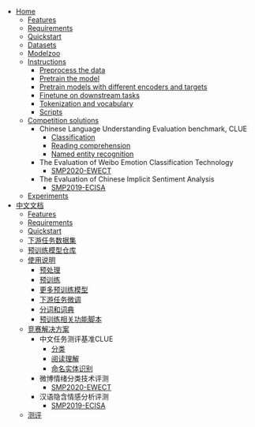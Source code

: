 + [Home](https://github.com/dbiir/UER-py/wiki)
  - [Features](https://github.com/dbiir/UER-py/#features)
  - [Requirements](https://github.com/dbiir/UER-py/#requirements)
  - [Quickstart](https://github.com/dbiir/UER-py/#quickstart)
  - [Datasets](https://github.com/dbiir/UER-py/wiki/Datasets)
  - [Modelzoo](https://github.com/dbiir/UER-py/wiki/Modelzoo)
  - [Instructions](https://github.com/dbiir/UER-py/wiki/Instructions)
    + [Preprocess the data](https://github.com/dbiir/UER-py/wiki/Preprocess-the-data)
    + [Pretrain the model](https://github.com/dbiir/UER-py/wiki/Pretrain-the-model)
    + [Pretrain models with different encoders and targets](https://github.com/dbiir/UER-py/wiki/Pretrain-models-with-different-encoders-and-targets)
    + [Finetune on downstream tasks](https://github.com/dbiir/UER-py/wiki/Finetune-on-downstream-tasks)
    + [Tokenization and vocabulary](https://github.com/dbiir/UER-py/wiki/Tokenization-and-vocabulary)
    + [Scripts](https://github.com/dbiir/UER-py/wiki/%E9%A2%84%E8%AE%AD%E7%BB%83%E7%9B%B8%E5%85%B3%E5%8A%9F%E8%83%BD%E8%84%9A%E6%9C%AC)
  - [Competition solutions](https://github.com/dbiir/UER-py/wiki/Competition-solutions)
    + Chinese Language Understanding Evaluation benchmark, CLUE
      - [Classification](https://github.com/dbiir/UER-py/wiki/CLUE-Classification)
      - [Reading comprehension](https://github.com/dbiir/UER-py/wiki/CLUE-MRC)
      - [Named entity recognition](https://github.com/dbiir/UER-py/wiki/CLUE-NER)
    + The Evaluation of Weibo Emotion Classification Technology
      - [SMP2020-EWECT](https://github.com/dbiir/UER-py/wiki/SMP2020-EWECT)
    + The Evaluation of Chinese Implicit Sentiment Analysis
      - [SMP2019-ECISA](https://github.com/dbiir/UER-py/wiki/Competition-solutions)
  - [Experiments](https://github.com/dbiir/UER-py/wiki/Experiments)
+ [中文文档](https://github.com/dbiir/UER-py/wiki)
  - [Features](https://github.com/dbiir/UER-py/#features)
  - [Requirements](https://github.com/dbiir/UER-py/#requirements)
  - [Quickstart](https://github.com/dbiir/UER-py/#quickstart)
  - [下游任务数据集](https://github.com/dbiir/UER-py/wiki/%E4%B8%8B%E6%B8%B8%E4%BB%BB%E5%8A%A1%E6%95%B0%E6%8D%AE%E9%9B%86)
  - [预训练模型仓库](https://github.com/dbiir/UER-py/wiki/%E9%A2%84%E8%AE%AD%E7%BB%83%E6%A8%A1%E5%9E%8B%E4%BB%93%E5%BA%93)
  - [使用说明](https://github.com/dbiir/UER-py/wiki/%E4%BD%BF%E7%94%A8%E8%AF%B4%E6%98%8E)
    + [预处理](https://github.com/dbiir/UER-py/wiki/%E9%A2%84%E5%A4%84%E7%90%86)
    + [预训练](https://github.com/dbiir/UER-py/wiki/%E9%A2%84%E8%AE%AD%E7%BB%83)
    + [更多预训练模型](https://github.com/dbiir/UER-py/wiki/%E6%9B%B4%E5%A4%9A%E9%A2%84%E8%AE%AD%E7%BB%83%E6%A8%A1%E5%9E%8B)
    + [下游任务微调](https://github.com/dbiir/UER-py/wiki/%E4%B8%8B%E6%B8%B8%E4%BB%BB%E5%8A%A1%E5%BE%AE%E8%B0%83)
    + [分词和词典](https://github.com/dbiir/UER-py/wiki/%E5%88%86%E8%AF%8D%E5%92%8C%E8%AF%8D%E5%85%B8)
    + [预训练相关功能脚本](https://github.com/dbiir/UER-py/wiki/%E9%A2%84%E8%AE%AD%E7%BB%83%E7%9B%B8%E5%85%B3%E5%8A%9F%E8%83%BD%E8%84%9A%E6%9C%AC)
  - [竞赛解决方案](https://github.com/dbiir/UER-py/wiki/%E7%AB%9E%E8%B5%9B%E8%A7%A3%E5%86%B3%E6%96%B9%E6%A1%88)
    + 中文任务测评基准CLUE
      - [分类](https://github.com/dbiir/UER-py/wiki/CLUE%E5%88%86%E7%B1%BB)
      - [阅读理解](https://github.com/dbiir/UER-py/wiki/CLUE%E9%98%85%E8%AF%BB%E7%90%86%E8%A7%A3)
      - [命名实体识别](https://github.com/dbiir/UER-py/wiki/CLUE%E5%91%BD%E5%90%8D%E5%AE%9E%E4%BD%93%E8%AF%86%E5%88%AB)
    + 微博情绪分类技术评测
      - [SMP2020-EWECT](https://github.com/dbiir/UER-py/wiki/SMP2020%E5%BE%AE%E5%8D%9A%E6%83%85%E7%BB%AA%E5%88%86%E7%B1%BB%E6%8A%80%E6%9C%AF%E8%AF%84%E6%B5%8B)
    + 汉语隐含情感分析评测
      - [SMP2019-ECISA](https://github.com/dbiir/UER-py/wiki/%E7%AB%9E%E8%B5%9B%E8%A7%A3%E5%86%B3%E6%96%B9%E6%A1%88)
  - [测评](https://github.com/dbiir/UER-py/wiki/Experiments)